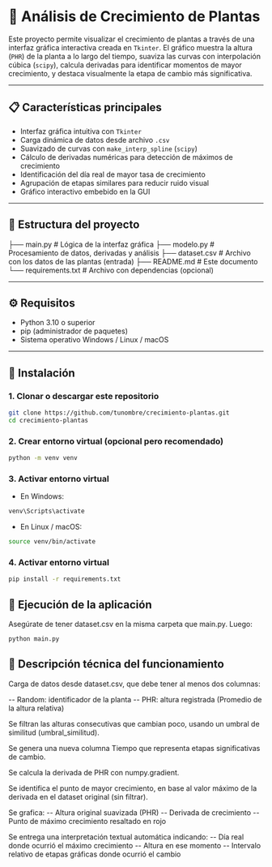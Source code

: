 # 🌱 Análisis de Crecimiento de Plantas

Este proyecto permite visualizar el crecimiento de plantas a través de una interfaz gráfica interactiva creada en `Tkinter`. El gráfico muestra la altura (`PHR`) de la planta a lo largo del tiempo, suaviza las curvas con interpolación cúbica (`scipy`), calcula derivadas para identificar momentos de mayor crecimiento, y destaca visualmente la etapa de cambio más significativa.

---

## 📋 Características principales

- Interfaz gráfica intuitiva con `Tkinter`
- Carga dinámica de datos desde archivo `.csv`
- Suavizado de curvas con `make_interp_spline` (`scipy`)
- Cálculo de derivadas numéricas para detección de máximos de crecimiento
- Identificación del día real de mayor tasa de crecimiento
- Agrupación de etapas similares para reducir ruido visual
- Gráfico interactivo embebido en la GUI

---

## 📁 Estructura del proyecto

├── main.py # Lógica de la interfaz gráfica
├── modelo.py # Procesamiento de datos, derivadas y análisis
├── dataset.csv # Archivo con los datos de las plantas (entrada)
├── README.md # Este documento
└── requirements.txt # Archivo con dependencias (opcional)


---

## ⚙️ Requisitos

- Python 3.10 o superior
- pip (administrador de paquetes)
- Sistema operativo Windows / Linux / macOS

---

## 🧪 Instalación

### 1. Clonar o descargar este repositorio

```bash
git clone https://github.com/tunombre/crecimiento-plantas.git
cd crecimiento-plantas
```
### 2. Crear entorno virtual (opcional pero recomendado)
```bash
python -m venv venv
```
### 3. Activar entorno virtual
- En Windows:
```bash
venv\Scripts\activate
```
- En Linux / macOS:
```bash
source venv/bin/activate
```
### 4. Activar entorno virtual
```bash
pip install -r requirements.txt
```
## 🚀 Ejecución de la aplicación

Asegúrate de tener dataset.csv en la misma carpeta que main.py. Luego:
```bash
python main.py
```
## 🧠 Descripción técnica del funcionamiento

Carga de datos desde dataset.csv, que debe tener al menos dos columnas:

-- Random: identificador de la planta
-- PHR: altura registrada (Promedio de la altura relativa)

Se filtran las alturas consecutivas que cambian poco, usando un umbral de similitud (umbral_similitud).

Se genera una nueva columna Tiempo que representa etapas significativas de cambio.

Se calcula la derivada de PHR con numpy.gradient.

Se identifica el punto de mayor crecimiento, en base al valor máximo de la derivada en el dataset original (sin filtrar).

Se grafica:
-- Altura original suavizada (PHR)
-- Derivada de crecimiento
-- Punto de máximo crecimiento resaltado en rojo

Se entrega una interpretación textual automática indicando:
-- Día real donde ocurrió el máximo crecimiento
-- Altura en ese momento
-- Intervalo relativo de etapas gráficas donde ocurrió el cambio
